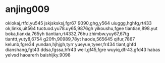 # anjing009
oklokaj,rtfd,yu545
jskjsksksj,fgr67
9090,ghg,y564
uiuggg,hghfg,rt433
ok,links,uit564
tuotuod.yu78.uy65,9876gh
yikoushu,fgee
tiantian,898.yut
boka,tianxia,765yh
tiantian,rt4332,76hu
zhimbw.yuy67,67tg
tianttt,yuty8,6754
g20fh,90989,78yt
haode,565645
qifur,7867
kelunb,fgre34
yundan,hjhjgh,tyrr
yueyue,tyeer,fr434
tiant,ghfd
dianshang,fgt43
ddsa,fgssa,hfr43
weil,gf45,fgre
wuyiq,dfr43,gfd43
habas
yelvsd
haoarerh
baishijky.9098
